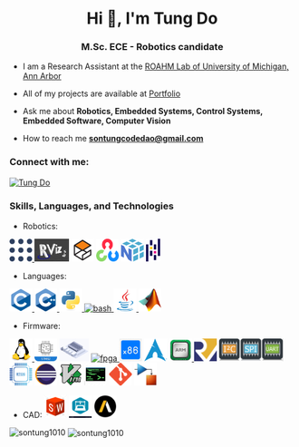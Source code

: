 <h1 align="center">Hi 👋, I'm Tung Do</h1>
<h3 align="center">M.Sc. ECE - Robotics candidate</h3>


- I am a Research Assistant at the [ROAHM Lab of University of Michigan, Ann Arbor](https://www.roahmlab.com/)

- All of my projects are available at [Portfolio](https://www.dropbox.com/scl/fo/0xw4jj6wgoqnwkt7s52gx/h?rlkey=olvnlpnuxm5r7crbx4gn53lwq&dl=0)

- Ask me about **Robotics, Embedded Systems, Control Systems, Embedded Software, Computer Vision**

- How to reach me **sontungcodedao@gmail.com**

<h3 align="left">Connect with me:</h3>
<p align="left">
<a href="https://www.linkedin.com/in/tung-do-534525231/" target="blank"><img align="center" src="https://cdn.jsdelivr.net/gh/devicons/devicon/icons/linkedin/linkedin-original.svg" alt="Tung Do" height="30" width="40" /></a>
</p>

<h3 align="left">Skills, Languages, and Technologies</h3>
<p align="left">

- Robotics:

<a href="https://www.ros.org/" target="_blank" rel="noreferrer"> <img src="ros.png" alt="ros" width="40" height="40"/> </a>
<a href="http://wiki.ros.org/rviz" target="_blank" rel="noreferrer">_<img src="rviz.png" alt="rviz" height="40"/>_</a>
<a href="https://gazebosim.org/home" target="_blank" rel="noreferrer">_<img src="gazebo.png" alt="gazebo" height="40" width="40"/>_</a>
<a href="https://opencv.org/" target="_blank" rel="noreferrer">_<img src="opencv.png" alt="opencv" height="40" width="40"/>_</a>
<a href="https://numpy.org/" target="_blank" rel="noreferrer">_<img src="numpy.png" alt="numpy" height="40" width="40"/>_</a>
<a href="https://pandas.pydata.org/" target="_blank" rel="noreferrer">_<img src="pandas.png" alt="pandas" height="40"/>_</a>


- Languages:

<a href="https://www.cprogramming.com/" target="_blank" rel="noreferrer"> <img src="https://raw.githubusercontent.com/devicons/devicon/master/icons/c/c-original.svg" alt="c" width="40" height="40"/> </a>
<a href="https://www.w3schools.com/cpp/" target="_blank" rel="noreferrer"> <img src="https://raw.githubusercontent.com/devicons/devicon/master/icons/cplusplus/cplusplus-original.svg" alt="cplusplus" width="40" height="40"/> </a>
<a href="https://www.python.org" target="_blank" rel="noreferrer"> <img src="https://raw.githubusercontent.com/devicons/devicon/master/icons/python/python-original.svg" alt="python" width="40" height="40"/> </a>
<a href="https://en.wikipedia.org/wiki/Bash_(Unix_shell)" target="_blank" rel="noreferrer"> <img src="https://cdn.jsdelivr.net/gh/devicons/devicon/icons/bash/bash-original.svg" alt="bash" width="40" height="40" /> </a>
<a href="https://www.java.com" target="_blank" rel="noreferrer"> <img src="https://raw.githubusercontent.com/devicons/devicon/master/icons/java/java-original.svg" alt="java" width="40" height="40"/> </a>
<a href="https://www.mathworks.com/products/matlab.html" target="_blank" rel="noreferrer"> <img src="Matlab.png" alt="matlab" width="40" height="40"/> </a>

- Firmware:

<a href="https://www.linux.org/" target="_blank" rel="noreferrer"> <img src="https://raw.githubusercontent.com/devicons/devicon/master/icons/linux/linux-original.svg" alt="linux" width="40" height="40"/> </a>
<a> <img src="microcontroller.png" alt="microcontroller" width="40" height="40"/> </a>
<a> <img src="sbc.png" alt="single board computer" height="40"/> </a>
<a href="https://www.xilinx.com/products/silicon-devices/fpga.html"> <img src="fpga.png" alt="fpga" width="40" height="40" /> </a>
<a> <img src="x86.png" alt="x86" height="40" width="40"/> </a>
<a href="https://archlinux.org/" target="_blank" rel="noreferrer">_<img src="archlinux.png" alt="archlinux" height="40" width="40"/>_</a>
<a href="https://www.arm.com/architecture" target="_blank" rel="noreferrer"> <img src="arm.png" alt="arm" width="40" height="40"/> </a>
<a href="https://riscv.org/" target="_blank" rel="noreferrer">_<img src="riscv.png" alt="risc-v" height="40" width="40"/>_</a>
<a> <img src="serial.png" alt="serial communication protocols" height="40"/> </a>
<a> <img src="rtos.png" alt="rtos" height="40" width="40"/> </a>
<a href="https://eclipseide.org/" target="_blank" rel="noreferrer">_<img src="ide.png" alt="ide" height="40" width="40"/>_</a>
<a href="https://www.vim.org/" target="_blank" rel="noreferrer">_<img src="vim.png" alt="vim" height="40" width="40"/>_</a>
<a> <img src="cli.jpeg" alt="command line" height="40" width="40"/> </a>
<a href="https://git-scm.com/" target="_blank" rel="noreferrer">_<img src="git.png" alt="git" height="40" width="40"/>_</a>
<a href="https://www.mathworks.com/products/simulink.html#:~:text=Simulink%20is%20a%20block%20diagram,and%20deploy%20without%20writing%20code." target="_blank" rel="noreferrer">_<img src="simulink.png" alt="simulink" height="40" width="40"/>_</a>


- CAD:
<a href="https://www.solidworks.com/" target="_blank" rel="noreferrer">_<img src="solidworks.png" alt="solidworks" height="40" width="40"/>_</a>
<a> <img src="3dprinter.jpeg" alt="3d printer" height="40" width="40"/> </a>
<a href="https://www.ansys.com/" target="_blank" rel="noreferrer">_<img src="ansys.svg" alt="ansys" height="40" width="40"/>_</a>


</p>

<p><img align="left" src="https://github-readme-stats.vercel.app/api/top-langs?username=sontung1010&show_icons=true&locale=en&layout=compact" alt="sontung1010" /></p>

<p>&nbsp;<img align="center" src="https://github-readme-stats.vercel.app/api?username=sontung1010&show_icons=true&locale=en" alt="sontung1010" /></p>
